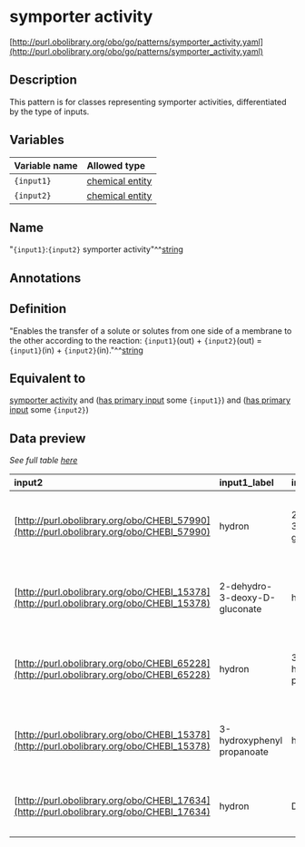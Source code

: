 # symporter activity

[http://purl.obolibrary.org/obo/go/patterns/symporter_activity.yaml](http://purl.obolibrary.org/obo/go/patterns/symporter_activity.yaml)

## Description

This pattern is for classes representing symporter activities, differentiated by the type of inputs.




## Variables

| Variable name | Allowed type |
|:--------------|:-------------|
| `{input1}` | [chemical entity](http://purl.obolibrary.org/obo/CHEBI_24431) |
| `{input2}` | [chemical entity](http://purl.obolibrary.org/obo/CHEBI_24431) |

## Name

"`{input1}`:`{input2}` symporter activity"^^[string](http://www.w3.org/2001/XMLSchema#string)

## Annotations



## Definition

"Enables the transfer of a solute or solutes from one side of a membrane to the other according to the reaction: `{input1}`(out) + `{input2}`(out) = `{input1}`(in) + `{input2}`(in)."^^[string](http://www.w3.org/2001/XMLSchema#string)

## Equivalent to

[symporter activity](http://purl.obolibrary.org/obo/GO_0015293)  and ([has primary input](http://purl.obolibrary.org/obo/RO_0004009) some `{input1}`)  and ([has primary input](http://purl.obolibrary.org/obo/RO_0004009) some `{input2}`)







## Data preview

*See full table [here](https://github.com/geneontology/go-ontology/tree/master/src/design_patterns/symporter_activity.tsv)*

| input2 | input1_label | input2_label | defined_class_label | input1 | defined_class |
|:--|:--|:--|:--|:--|:--|
| [http://purl.obolibrary.org/obo/CHEBI_57990](http://purl.obolibrary.org/obo/CHEBI_57990) | hydron | 2-dehydro-3-deoxy-D-gluconate | [2-keto-3-deoxygluconate:proton symporter activity](http://purl.obolibrary.org/obo/2-keto-3-deoxygluconate_proton symporter activity) | [http://purl.obolibrary.org/obo/CHEBI_15378](http://purl.obolibrary.org/obo/CHEBI_15378) | [http://purl.obolibrary.org/obo/GO_0015649](http://purl.obolibrary.org/obo/GO_0015649) |
| [http://purl.obolibrary.org/obo/CHEBI_15378](http://purl.obolibrary.org/obo/CHEBI_15378) | 2-dehydro-3-deoxy-D-gluconate | hydron | [2-keto-3-deoxygluconate:proton symporter activity](http://purl.obolibrary.org/obo/2-keto-3-deoxygluconate_proton symporter activity) | [http://purl.obolibrary.org/obo/CHEBI_57990](http://purl.obolibrary.org/obo/CHEBI_57990) | [http://purl.obolibrary.org/obo/GO_0015649](http://purl.obolibrary.org/obo/GO_0015649) |
| [http://purl.obolibrary.org/obo/CHEBI_65228](http://purl.obolibrary.org/obo/CHEBI_65228) | hydron | 3-hydroxyphenyl propanoate | [3-hydroxyphenyl propionate:proton symporter activity](http://purl.obolibrary.org/obo/3-hydroxyphenyl propionate_proton symporter activity) | [http://purl.obolibrary.org/obo/CHEBI_15378](http://purl.obolibrary.org/obo/CHEBI_15378) | [http://purl.obolibrary.org/obo/GO_0015540](http://purl.obolibrary.org/obo/GO_0015540) |
| [http://purl.obolibrary.org/obo/CHEBI_15378](http://purl.obolibrary.org/obo/CHEBI_15378) | 3-hydroxyphenyl propanoate | hydron | [3-hydroxyphenyl propionate:proton symporter activity](http://purl.obolibrary.org/obo/3-hydroxyphenyl propionate_proton symporter activity) | [http://purl.obolibrary.org/obo/CHEBI_65228](http://purl.obolibrary.org/obo/CHEBI_65228) | [http://purl.obolibrary.org/obo/GO_0015540](http://purl.obolibrary.org/obo/GO_0015540) |
| [http://purl.obolibrary.org/obo/CHEBI_17634](http://purl.obolibrary.org/obo/CHEBI_17634) | hydron | D-glucose | [D-glucose:proton symporter activity](http://purl.obolibrary.org/obo/D-glucose_proton symporter activity) | [http://purl.obolibrary.org/obo/CHEBI_15378](http://purl.obolibrary.org/obo/CHEBI_15378) | [http://purl.obolibrary.org/obo/GO_0055055](http://purl.obolibrary.org/obo/GO_0055055) |

